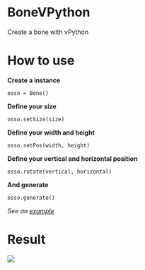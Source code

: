 # BoneVPython

Create a bone with vPython 

# How to use

**Create a instance**

    osso = Bone()
    
**Define your size**

    osso.setSize(size)
    
**Define your width and height**

    osso.setPos(width, height)

**Define your vertical and horizontal position**

    osso.rotate(vertical, horizontal)
    
**And generate**

    osso.generate()
    
*See an [example](sample.py)*

# Result

<p><img src="https://raw.githubusercontent.com/wictorChaves/BoneVPython/master/Image/shape.png"></p>

